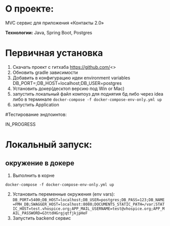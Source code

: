 # О проекте:

MVC сервис для приложения «Контакты 2.0»

**Технологии:** Java, Spring Boot, Postgres

# Первичная установка

1. Скачать проект с гитхаба https://github.com/<>
2. Обновить gradle зависимости
3. Добавить в конфигурацию идеи environment variables DB_PORT=;DB_HOST=localhost;DB_USER=postgres
4. Установить докер(десктоп версию под Win or Mac)
5. запустить локальный файл компоуз для поднятия бд либо через idea либо в терминале `docker-compose -f docker-compose-env-only.yml up`
6. запустить Application



#Тестирование эндпоинтов:

IN_PROGRESS

# Локальный запуск:

##  окружение в докере

1. Выполнить в корне 
```shell
docker-compose -f docker-compose-env-only.yml up
```

2. Установить переменные окружения (env vars): `DB_PORT=5400;DB_HOST=localhost;DB_USER=postgres;DB_PASS=123;DB_NAME=FMH_DB;SWAGGER_HOST=localhost:8080;DOCUMENTS_STATIC_PATH=/var;STATIC_HOST=test.vhospice.org;APP_MAIL_USERNAME=test@vhospice.org;APP_MAIL_PASSWORD=G3ttdHGrgjqtfjkjpHeF`
3. Запустить backend сервис
